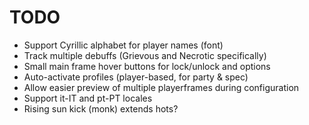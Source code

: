 # TODO

* Support Cyrillic alphabet for player names (font)
* Track multiple debuffs (Grievous and Necrotic specifically)
* Small main frame hover buttons for lock/unlock and options
* Auto-activate profiles (player-based, for party & spec)
* Allow easier preview of multiple playerframes during configuration
* Support it-IT and pt-PT locales
* Rising sun kick (monk) extends hots?
